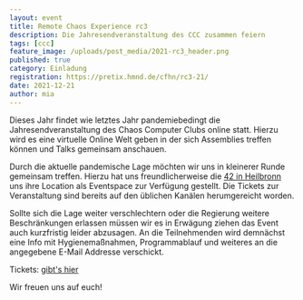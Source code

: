 ```yaml
---
layout: event
title: Remote Chaos Experience rc3 
description: Die Jahresendveranstaltung des CCC zusammen feiern
tags: [ccc]
feature_image: /uploads/post_media/2021-rc3_header.png
published: true
category: Einladung
registration: https://pretix.hmnd.de/cfhn/rc3-21/
date: 2021-12-21
author: mia
---
```


Dieses Jahr findet wie letztes Jahr pandemiebedingt die Jahresendveranstaltung des Chaos Computer Clubs online statt.
Hierzu wird es eine virtuelle Online Welt geben in der sich Assemblies treffen können und Talks gemeinsam anschauen.

Durch die aktuelle pandemische Lage möchten wir uns in kleinerer Runde gemeinsam treffen. Hierzu hat uns freundlicherweise die [42 in Heilbronn](https://www.42heilbronn.de/) uns ihre Location als Eventspace zur Verfügung gestellt. Die Tickets zur Veranstaltung sind bereits auf den üblichen Kanälen herumgereicht worden.

Sollte sich die Lage weiter verschlechtern oder die Regierung weitere Beschränkungen erlassen müssen wir es in Erwägung ziehen das Event auch kurzfristig leider abzusagen.
An die Teilnehmenden wird demnächst eine Info mit Hygienemaßnahmen, Programmablauf und weiteres an die angegebene E-Mail Addresse verschickt.

Tickets: [gibt's hier](https://pretix.hmnd.de/cfhn/rc3-21/)

Wir freuen uns auf euch!
